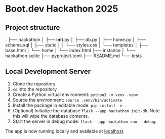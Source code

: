 # Boot.dev Hackathon 2025

## Project structure

.
├── hackathon
│   ├── __init__.py
│   ├── db.py
│   ├── home.py
│   ├── schema.sql
│   ├── static
│   │   └── styles.css
│   └── templates
│       ├── base.html
│       └── home
│           └── index.html
├── instance
│   └── hackathon.sqlite
├── pyproject.toml
├── README.md
└── tests

## Local Development Server

1. Clone the repository
2. `cd` into the repository
3. Create a Python virtual environment: `python3 -m venv .venv`
4. Source the environment: `source .venv/bin/activate`
5. Install the package in editable mode: `pip install -e .`
6. (Optional) Initialize the database `flask --app hackathon init-db`. Note this will wipe the database contents.
7. Start the server in debug mode: `flask --app hackathon run --debug`.

The app is now running locally and available at [localhost](http://127.0.0.1:5000).
